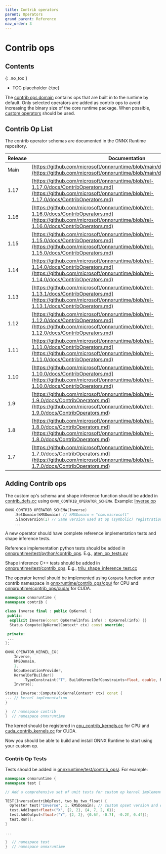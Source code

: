 ```yaml
---
title: Contrib operators
parent: Operators
grand_parent: Reference
nav_order: 3
---
```


# Contrib ops

## Contents
{: .no_toc }

* TOC placeholder
{:toc}

The [contrib ops domain](https://github.com/microsoft/onnxruntime/blob/main/onnxruntime/contrib_ops) contains ops that are built in to the runtime by default. Only selected operators are added as contrib ops to avoid increasing the binary size of the core runtime package. When possible, [custom operators](./add-custom-op.md) should be used.

## Contrib Op List

The contrib operator schemas are documented in the ONNX Runtime repository.

| Release | Documentation |
|---------|---------------|
| Main | [https://github.com/microsoft/onnxruntime/blob/main/docs/ContribOperators.md](https://github.com/microsoft/onnxruntime/blob/main/docs/ContribOperators.md) |
| 1.17 | [https://github.com/microsoft/onnxruntime/blob/rel-1.17.0/docs/ContribOperators.md](https://github.com/microsoft/onnxruntime/blob/rel-1.17.0/docs/ContribOperators.md)|
| 1.16 | [https://github.com/microsoft/onnxruntime/blob/rel-1.16.0/docs/ContribOperators.md](https://github.com/microsoft/onnxruntime/blob/rel-1.16.0/docs/ContribOperators.md)|
| 1.15 | [https://github.com/microsoft/onnxruntime/blob/rel-1.15.0/docs/ContribOperators.md](https://github.com/microsoft/onnxruntime/blob/rel-1.15.0/docs/ContribOperators.md)|
| 1.14 | [https://github.com/microsoft/onnxruntime/blob/rel-1.14.0/docs/ContribOperators.md](https://github.com/microsoft/onnxruntime/blob/rel-1.14.0/docs/ContribOperators.md)|
| 1.13 | [https://github.com/microsoft/onnxruntime/blob/rel-1.13.1/docs/ContribOperators.md](https://github.com/microsoft/onnxruntime/blob/rel-1.13.1/docs/ContribOperators.md)|
| 1.12 | [https://github.com/microsoft/onnxruntime/blob/rel-1.12.0/docs/ContribOperators.md](https://github.com/microsoft/onnxruntime/blob/rel-1.12.0/docs/ContribOperators.md)|
| 1.11 | [https://github.com/microsoft/onnxruntime/blob/rel-1.11.0/docs/ContribOperators.md](https://github.com/microsoft/onnxruntime/blob/rel-1.11.0/docs/ContribOperators.md)|
| 1.10 | [https://github.com/microsoft/onnxruntime/blob/rel-1.10.0/docs/ContribOperators.md](https://github.com/microsoft/onnxruntime/blob/rel-1.10.0/docs/ContribOperators.md)|
| 1.9 | [https://github.com/microsoft/onnxruntime/blob/rel-1.9.0/docs/ContribOperators.md](https://github.com/microsoft/onnxruntime/blob/rel-1.9.0/docs/ContribOperators.md)|
| 1.8 | [https://github.com/microsoft/onnxruntime/blob/rel-1.8.0/docs/ContribOperators.md](https://github.com/microsoft/onnxruntime/blob/rel-1.8.0/docs/ContribOperators.md)
| 1.7 | [https://github.com/microsoft/onnxruntime/blob/rel-1.7.0/docs/ContribOperators.md](https://github.com/microsoft/onnxruntime/blob/rel-1.7.0/docs/ContribOperators.md)|

## Adding Contrib ops

The custom op's schema and shape inference function should be added in [contrib_defs.cc](https://github.com/microsoft/onnxruntime/tree/main/onnxruntime/core/graph/contrib_ops/contrib_defs.cc) using `ONNX_CONTRIB_OPERATOR_SCHEMA`. Example: [Inverse op](https://github.com/microsoft/onnxruntime/pull/3485)

```c++
ONNX_CONTRIB_OPERATOR_SCHEMA(Inverse)
    .SetDomain(kMSDomain) // kMSDomain = "com.microsoft"
    .SinceVersion(1) // Same version used at op (symbolic) registration
    ...
```

A new operator should have complete reference implementation tests and shape inference tests.

Reference implementation python tests should be added in
[onnxruntime/test/python/contrib_ops](https://github.com/microsoft/onnxruntime/tree/main/onnxruntime/test/python/contrib_ops).
E.g., [aten_op_tests.py](https://github.com/microsoft/onnxruntime/blob/main/onnxruntime/test/python/contrib_ops/aten_op_tests.py)

Shape inference C++ tests should be added in
[onnxruntime/test/contrib_ops](https://github.com/microsoft/onnxruntime/tree/main/onnxruntime/test/contrib_ops).
E.g., [trilu_shape_inference_test.cc](https://github.com/microsoft/onnxruntime/blob/main/onnxruntime/test/providers/cpu/tensor/trilu_shape_inference_test.cc)

The operator kernel should be implemented using `Compute` function
under contrib namespace in [onnxruntime/contrib_ops/cpu/](https://github.com/microsoft/onnxruntime/tree/main/onnxruntime/contrib_ops/cpu/)
for CPU and [onnxruntime/contrib_ops/cuda/](https://github.com/microsoft/onnxruntime/tree/main/onnxruntime/contrib_ops/cuda/) for CUDA.

```c++
namespace onnxruntime {
namespace contrib {

class Inverse final : public OpKernel {
 public:
  explicit Inverse(const OpKernelInfo& info) : OpKernel(info) {}
  Status Compute(OpKernelContext* ctx) const override;

 private:
 ...
};

ONNX_OPERATOR_KERNEL_EX(
    Inverse,
    kMSDomain,
    1,
    kCpuExecutionProvider,
    KernelDefBuilder()
        .TypeConstraint("T", BuildKernelDefConstraints<float, double, MLFloat16>()),
    Inverse);

Status Inverse::Compute(OpKernelContext* ctx) const {
... // kernel implementation
}

}  // namespace contrib
}  // namespace onnxruntime
```

The kernel should be registered in [cpu_contrib_kernels.cc](https://github.com/microsoft/onnxruntime/blob/main/onnxruntime/contrib_ops/cpu/cpu_contrib_kernels.cc) for CPU and [cuda_contrib_kernels.cc](https://github.com/microsoft/onnxruntime/blob/main/onnxruntime/contrib_ops/cuda/cuda_contrib_kernels.cc) for CUDA.

Now you should be able to build and install ONNX Runtime to start using your custom op.

### Contrib Op Tests

Tests should be added in [onnxruntime/test/contrib_ops/](https://github.com/microsoft/onnxruntime/tree/main/onnxruntime/test/contrib_ops/).
For example:

```c++
namespace onnxruntime {
namespace test {

// Add a comprehensive set of unit tests for custom op kernel implementation

TEST(InverseContribOpTest, two_by_two_float) {
  OpTester test("Inverse", 1, kMSDomain); // custom opset version and domain
  test.AddInput<float>("X", {2, 2}, {4, 7, 2, 6});
  test.AddOutput<float>("Y", {2, 2}, {0.6f, -0.7f, -0.2f, 0.4f});
  test.Run();
}

...

}  // namespace test
}  // namespace onnxruntime
```


